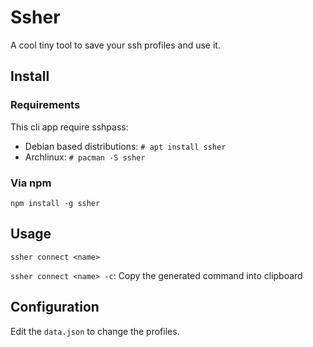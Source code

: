 # Ssher

A cool tiny tool to save your ssh profiles and use it.

## Install

### Requirements

This cli app require sshpass:

- Debian based distributions: `# apt install ssher`
- Archlinux: `# pacman -S ssher`

### Via npm

`npm install -g ssher`

## Usage

`ssher connect <name>`

`ssher connect <name> -c`: Copy the generated command into clipboard

## Configuration

Edit the `data.json` to change the profiles.
